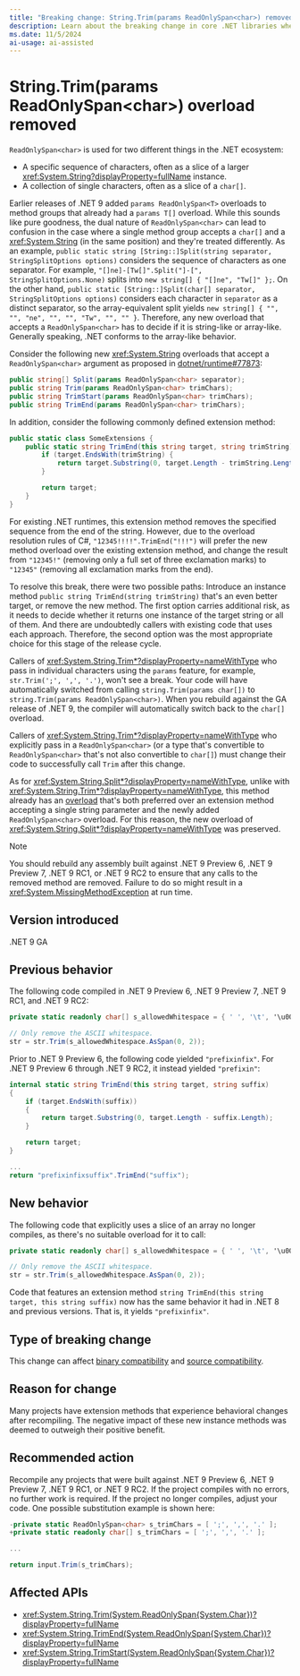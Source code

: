 ```yaml
---
title: "Breaking change: String.Trim(params ReadOnlySpan<char>) removed"
description: Learn about the breaking change in core .NET libraries where the String.Trim(params ReadOnlySpan<char>) method has been removed due to potential behavioral changes.
ms.date: 11/5/2024
ai-usage: ai-assisted
---
```


# String.Trim(params ReadOnlySpan\<char>) overload removed

`ReadOnlySpan<char>` is used for two different things in the .NET ecosystem:

- A specific sequence of characters, often as a slice of a larger <xref:System.String?displayProperty=fullName> instance.
- A collection of single characters, often as a slice of a `char[]`.

Earlier releases of .NET 9 added `params ReadOnlySpan<T>` overloads to method groups that already had a `params T[]` overload. While this sounds like pure goodness, the dual nature of `ReadOnlySpan<char>` can lead to confusion in the case where a single method group accepts a `char[]` and a <xref:System.String> (in the same position) and they're treated differently. As an example, `public static string [String::]Split(string separator, StringSplitOptions options)` considers the sequence of characters as one separator. For example, `"[]ne]-[Tw[]".Split("]-[", StringSplitOptions.None)` splits into `new string[] { "[]ne", "Tw[]" };`. On the other hand, `public static [String::]Split(char[] separator, StringSplitOptions options)` considers each character in `separator` as a distinct separator, so the array-equivalent split yields `new string[] { "", "", "ne", "", "", "Tw", "", "" }`. Therefore, any new overload that accepts a `ReadOnlySpan<char>` has to decide if it is string-like or array-like. Generally speaking, .NET conforms to the array-like behavior.

Consider the following new <xref:System.String> overloads that accept a `ReadOnlySpan<char>` argument as proposed in [dotnet/runtime#77873](https://github.com/dotnet/runtime/issues/77873):

```csharp
public string[] Split(params ReadOnlySpan<char> separator);
public string Trim(params ReadOnlySpan<char> trimChars);
public string TrimStart(params ReadOnlySpan<char> trimChars);
public string TrimEnd(params ReadOnlySpan<char> trimChars);
```

In addition, consider the following commonly defined extension method:

```csharp
public static class SomeExtensions {
    public static string TrimEnd(this string target, string trimString) {
        if (target.EndsWith(trimString) {
            return target.Substring(0, target.Length - trimString.Length);
        }

        return target;
    }
}
```

For existing .NET runtimes, this extension method removes the specified sequence from the end of the string. However, due to the overload resolution rules of C#, `"12345!!!!".TrimEnd("!!!")` will prefer the new method overload over the existing extension method, and change the result from `"12345!"` (removing only a full set of three exclamation marks) to `"12345"` (removing all exclamation marks from the end).

To resolve this break, there were two possible paths: Introduce an instance method `public string TrimEnd(string trimString)` that's an even better target, or remove the new method. The first option carries additional risk, as it needs to decide whether it returns one instance of the target string or all of them. And there are undoubtedly callers with existing code that uses each approach. Therefore, the second option was the most appropriate choice for this stage of the release cycle.

Callers of <xref:System.String.Trim*?displayProperty=nameWithType> who pass in individual characters using the `params` feature, for example, `str.Trim(';', ',', '.')`, won't see a break. Your code will have automatically switched from calling `string.Trim(params char[])` to `string.Trim(params ReadOnlySpan<char>)`. When you rebuild against the GA release of .NET 9, the compiler will automatically switch back to the `char[]` overload.

Callers of <xref:System.String.Trim*?displayProperty=nameWithType> who explicitly pass in a `ReadOnlySpan<char>` (or a type that's convertible to `ReadOnlySpan<char>` that's not also convertible to `char[]`) must change their code to successfully call `Trim` after this change.

As for <xref:System.String.Split*?displayProperty=nameWithType>, unlike with <xref:System.String.Trim*?displayProperty=nameWithType>, this method already has an [overload](xref:System.String.Split(System.String,System.StringSplitOptions)) that's both preferred over an extension method accepting a single string parameter and the newly added `ReadOnlySpan<char>` overload. For this reason, the new overload of <xref:System.String.Split*?displayProperty=nameWithType> was preserved.

> [!NOTE]
> You should rebuild any assembly built against .NET 9 Preview 6, .NET 9 Preview 7, .NET 9 RC1, or .NET 9 RC2 to ensure that any calls to the removed method are removed. Failure to do so might result in a <xref:System.MissingMethodException> at run time.

## Version introduced

.NET 9 GA

## Previous behavior

The following code compiled in .NET 9 Preview 6, .NET 9 Preview 7, .NET 9 RC1, and .NET 9 RC2:

```csharp
private static readonly char[] s_allowedWhitespace = { ' ', '\t', '\u00A0', '\u2000' };

// Only remove the ASCII whitespace.
str = str.Trim(s_allowedWhitespace.AsSpan(0, 2));
```

Prior to .NET 9 Preview 6, the following code yielded `"prefixinfix"`. For .NET 9 Preview 6 through .NET 9 RC2, it instead yielded `"prefixin"`:

```csharp
internal static string TrimEnd(this string target, string suffix)
{
    if (target.EndsWith(suffix))
    {
        return target.Substring(0, target.Length - suffix.Length);
    }

    return target;
}

...
return "prefixinfixsuffix".TrimEnd("suffix");
```

## New behavior

The following code that explicitly uses a slice of an array no longer compiles, as there's no suitable overload for it to call:

```csharp
private static readonly char[] s_allowedWhitespace = { ' ', '\t', '\u00A0', '\u2000' };

// Only remove the ASCII whitespace.
str = str.Trim(s_allowedWhitespace.AsSpan(0, 2));
```

Code that features an extension method `string TrimEnd(this string target, this string suffix)` now has the same behavior it had in .NET 8 and previous versions. That is, it yields `"prefixinfix"`.

## Type of breaking change

This change can affect [binary compatibility](../../categories.md#binary-compatibility) and [source compatibility](../../categories.md#source-compatibility).

## Reason for change

Many projects have extension methods that experience behavioral changes after recompiling. The negative impact of these new instance methods was deemed to outweigh their positive benefit.

## Recommended action

Recompile any projects that were built against .NET 9 Preview 6, .NET 9 Preview 7, .NET 9 RC1, or .NET 9 RC2. If the project compiles with no errors, no further work is required. If the project no longer compiles, adjust your code. One possible substitution example is shown here:

```csharp
-private static ReadOnlySpan<char> s_trimChars = [ ';', ',', '.' ];
+private static readonly char[] s_trimChars = [ ';', ',', '.' ];

...

return input.Trim(s_trimChars);
```

## Affected APIs

- <xref:System.String.Trim(System.ReadOnlySpan{System.Char})?displayProperty=fullName>
- <xref:System.String.TrimEnd(System.ReadOnlySpan{System.Char})?displayProperty=fullName>
- <xref:System.String.TrimStart(System.ReadOnlySpan{System.Char})?displayProperty=fullName>
